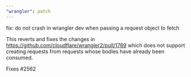 ```yaml
---
"wrangler": patch
---
```


fix: do not crash in wrangler dev when passing a request object to fetch

This reverts and fixes the changes in https://github.com/cloudflare/wrangler2/pull/1769
which does not support creating requests from requests whose bodies have already been consumed.

Fixes #2562
